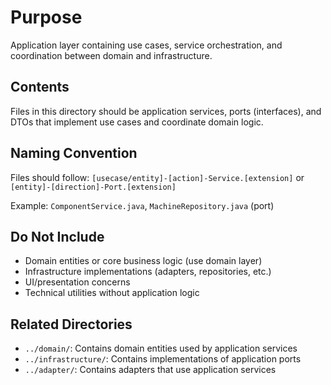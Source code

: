 # Purpose
Application layer containing use cases, service orchestration, and coordination between domain and infrastructure.

## Contents
Files in this directory should be application services, ports (interfaces), and DTOs that implement use cases and coordinate domain logic.

## Naming Convention
Files should follow: `[usecase/entity]-[action]-Service.[extension]` or `[entity]-[direction]-Port.[extension]`

Example: `ComponentService.java`, `MachineRepository.java` (port)

## Do Not Include
- Domain entities or core business logic (use domain layer)
- Infrastructure implementations (adapters, repositories, etc.)
- UI/presentation concerns
- Technical utilities without application logic

## Related Directories
- `../domain/`: Contains domain entities used by application services
- `../infrastructure/`: Contains implementations of application ports
- `../adapter/`: Contains adapters that use application services